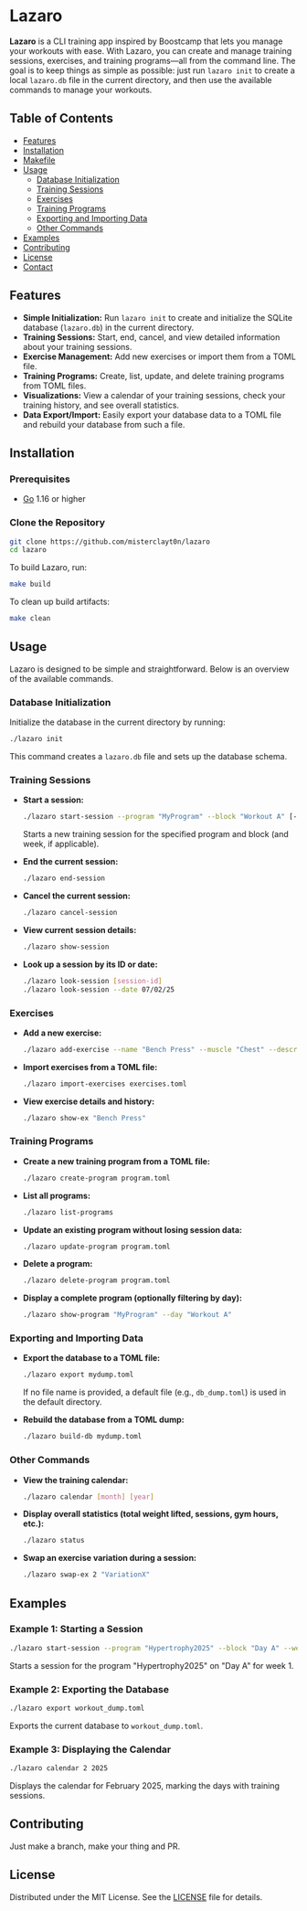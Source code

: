 # Lazaro

**Lazaro** is a CLI training app inspired by Boostcamp that lets you manage your workouts with ease. With Lazaro, you can create and manage training sessions, exercises, and training programs—all from the command line. The goal is to keep things as simple as possible: just run `lazaro init` to create a local `lazaro.db` file in the current directory, and then use the available commands to manage your workouts.

## Table of Contents

- [Features](#features)
- [Installation](#installation)
- [Makefile](#makefile)
- [Usage](#usage)
  - [Database Initialization](#database-initialization)
  - [Training Sessions](#training-sessions)
  - [Exercises](#exercises)
  - [Training Programs](#training-programs)
  - [Exporting and Importing Data](#exporting-and-importing-data)
  - [Other Commands](#other-commands)
- [Examples](#examples)
- [Contributing](#contributing)
- [License](#license)
- [Contact](#contact)

## Features

- **Simple Initialization:** Run `lazaro init` to create and initialize the SQLite database (`lazaro.db`) in the current directory.
- **Training Sessions:** Start, end, cancel, and view detailed information about your training sessions.
- **Exercise Management:** Add new exercises or import them from a TOML file.
- **Training Programs:** Create, list, update, and delete training programs from TOML files.
- **Visualizations:** View a calendar of your training sessions, check your training history, and see overall statistics.
- **Data Export/Import:** Easily export your database data to a TOML file and rebuild your database from such a file.

## Installation

### Prerequisites

- [Go](https://golang.org/dl/) 1.16 or higher

### Clone the Repository

```bash
git clone https://github.com/misterclayt0n/lazaro
cd lazaro
```

To build Lazaro, run:

```bash
make build
```

To clean up build artifacts:

```bash
make clean
```

## Usage

Lazaro is designed to be simple and straightforward. Below is an overview of the available commands.

### Database Initialization

Initialize the database in the current directory by running:

```bash
./lazaro init
```

This command creates a `lazaro.db` file and sets up the database schema.

### Training Sessions

- **Start a session:**

  ```bash
  ./lazaro start-session --program "MyProgram" --block "Workout A" [--week 1]
  ```

  Starts a new training session for the specified program and block (and week, if applicable).

- **End the current session:**

  ```bash
  ./lazaro end-session
  ```

- **Cancel the current session:**

  ```bash
  ./lazaro cancel-session
  ```

- **View current session details:**

  ```bash
  ./lazaro show-session
  ```

- **Look up a session by its ID or date:**

  ```bash
  ./lazaro look-session [session-id]
  ./lazaro look-session --date 07/02/25
  ```

### Exercises

- **Add a new exercise:**

  ```bash
  ./lazaro add-exercise --name "Bench Press" --muscle "Chest" --description "Flat bench press with barbell"
  ```

- **Import exercises from a TOML file:**

  ```bash
  ./lazaro import-exercises exercises.toml
  ```

- **View exercise details and history:**

  ```bash
  ./lazaro show-ex "Bench Press"
  ```

### Training Programs

- **Create a new training program from a TOML file:**

  ```bash
  ./lazaro create-program program.toml
  ```

- **List all programs:**

  ```bash
  ./lazaro list-programs
  ```

- **Update an existing program without losing session data:**

  ```bash
  ./lazaro update-program program.toml
  ```

- **Delete a program:**

  ```bash
  ./lazaro delete-program program.toml
  ```

- **Display a complete program (optionally filtering by day):**

  ```bash
  ./lazaro show-program "MyProgram" --day "Workout A"
  ```

### Exporting and Importing Data

- **Export the database to a TOML file:**

  ```bash
  ./lazaro export mydump.toml
  ```

  If no file name is provided, a default file (e.g., `db_dump.toml`) is used in the default directory.

- **Rebuild the database from a TOML dump:**

  ```bash
  ./lazaro build-db mydump.toml
  ```

### Other Commands

- **View the training calendar:**

  ```bash
  ./lazaro calendar [month] [year]
  ```

- **Display overall statistics (total weight lifted, sessions, gym hours, etc.):**

  ```bash
  ./lazaro status
  ```

- **Swap an exercise variation during a session:**

  ```bash
  ./lazaro swap-ex 2 "VariationX"
  ```

## Examples

### Example 1: Starting a Session

```bash
./lazaro start-session --program "Hypertrophy2025" --block "Day A" --week 1
```

Starts a session for the program "Hypertrophy2025" on "Day A" for week 1.

### Example 2: Exporting the Database

```bash
./lazaro export workout_dump.toml
```

Exports the current database to `workout_dump.toml`.

### Example 3: Displaying the Calendar

```bash
./lazaro calendar 2 2025
```

Displays the calendar for February 2025, marking the days with training sessions.

## Contributing
Just make a branch, make your thing and PR.

## License

Distributed under the MIT License. See the [LICENSE](LICENSE) file for details.
